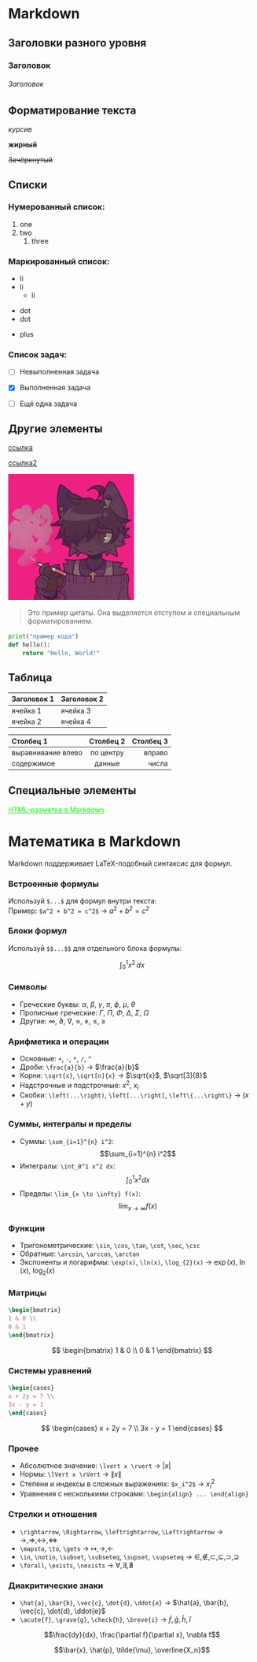 # Markdown

## Заголовки разного уровня

### Заголовок
###### Заголовок



## Форматирование текста

*курсив*

**жирный**

~~Зачёркнутый~~



## Списки

### Нумерованный список:
1. one
2. two
   1. three

### Маркированный список:
- li
- li
  - li

* dot
* dot
+ plus

### Список задач:
- [ ] Невыполненная задача
- [X] Выполненная задача
- [ ] Ещё одна задача



## Другие элементы

[ссылка](https://google.com)

[ссылка2](https://example.com "Всплывающая подсказка")

![Картинка](/media/cat.jpg)

> Это пример цитаты. Она выделяется отступом и специальным форматированием.

```python
print("пример кода")
def hello():
    return "Hello, World!"
```



## Таблица

| Заголовок 1 | Заголовок 2 |
|-------------|-------------|
| ячейка 1    | ячейка 3    |
| ячейка 2    | ячейка 4    |

| Столбец 1 | Столбец 2 | Столбец 3 |
|:----------|:----------:|----------:|
| выравнивание влево | по центру | вправо |
| содержимое | данные | числа |


## Специальные элементы

<u style="color: lime">HTML-разметка в Markdown</u>





# Математика в Markdown

Markdown поддерживает LaTeX-подобный синтаксис для формул.

### Встроенные формулы
Используй `$...$` для формул внутри текста:  
Пример: `$a^2 + b^2 = c^2$` → $a^2 + b^2 = c^2$

### Блоки формул
Используй `$$...$$` для отдельного блока формулы:

$$
\int_0^1 x^2 \, dx
$$

### Символы
- Греческие буквы: $\alpha$, $\beta$, $\gamma$, $\pi$, $\phi$, $\mu$, $\theta$
- Прописные греческие: $\Gamma$, $\Pi$, $\Phi$, $\Delta$, $\Sigma$, $\Omega$
- Другие: $\infty$, $\partial$, $\nabla$, $\approx$, $\neq$, $\leq$, $\geq$

### Арифметика и операции
- Основные: `+`, `-`, `*`, `/`, `^`
- Дроби: `\frac{a}{b}` → $\frac{a}{b}$
- Корни: `\sqrt{x}`, `\sqrt[n]{x}` → $\sqrt{x}$, $\sqrt[3]{8}$
- Надстрочные и подстрочные: $x^2$, $x_i$
- Скобки: `\left(...\right)`, `\left[...\right]`, `\left\{...\right\}` → $\left( x + y \right)$

### Суммы, интегралы и пределы
- Суммы: `\sum_{i=1}^{n} i^2`: 
  $$\sum_{i=1}^{n} i^2$$
- Интегралы: `\int_0^1 x^2 dx`:
  $$\int_0^1 x^2 dx$$
- Пределы: `\lim_{x \to \infty} f(x)`:
   $$\lim_{x \to \infty} f(x)$$

### Функции
- Тригонометрические: `\sin`, `\cos`, `\tan`, `\cot`, `\sec`, `\csc`
- Обратные: `\arcsin`, `\arccos`, `\arctan`
- Экспоненты и логарифмы: `\exp(x)`, `\ln(x)`, `\log_{2}(x)` → $\exp(x)$, $\ln(x)$, $\log_{2}(x)$

### Матрицы
```latex
\begin{bmatrix}
1 & 0 \\
0 & 1
\end{bmatrix}
```

$$
\begin{bmatrix}
1 & 0 \\
0 & 1
\end{bmatrix}
$$

### Системы уравнений

```latex
\begin{cases}
x + 2y = 7 \\
3x - y = 1
\end{cases}
```
$$
\begin{cases}
x + 2y = 7 \\
3x - y = 1
\end{cases}
$$

### Прочее

* Абсолютное значение: `\lvert x \rvert` → $\lvert x \rvert$
* Нормы: `\lVert x \rVert` → $\lVert x \rVert$
* Степени и индексы в сложных выражениях: `$x_i^2$` → $x_i^2$
* Уравнения с несколькими строками: `\begin{align} ... \end{align}`

### Стрелки и отношения

- `\rightarrow`, `\Rightarrow`, `\leftrightarrow`, `\Leftrightarrow` → $\rightarrow, \Rightarrow, \leftrightarrow, \Leftrightarrow$
- `\mapsto`, `\to`, `\gets` → $\mapsto, \to, \gets$
- `\in`, `\notin`, `\subset`, `\subseteq`, `\supset`, `\supseteq` → $\in, \notin, \subset, \subseteq, \supset, \supseteq$
- `\forall`, `\exists`, `\nexists` → $\forall, \exists, \nexists$

### Диакритические знаки
- `\hat{a}`, `\bar{b}`, `\vec{c}`, `\dot{d}`, `\ddot{e}` → $\hat{a}, \bar{b}, \vec{c}, \dot{d}, \ddot{e}$
- `\acute{f}`, `\grave{g}`, `\check{h}`, `\breve{i}` → $\acute{f}, \grave{g}, \check{h}, \breve{i}$

$$\frac{dy}{dx}, \frac{\partial f}{\partial x}, \nabla f$$

$$\bar{x}, \hat{p}, \tilde{\mu}, \overline{X_n}$$
